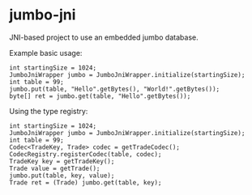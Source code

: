 # jumbo-jni
JNI-based project to use an embedded jumbo database.

Example basic usage:
```
int startingSize = 1024;
JumboJniWrapper jumbo = JumboJniWrapper.initialize(startingSize);
int table = 99;
jumbo.put(table, "Hello".getBytes(), "World!".getBytes());
byte[] ret = jumbo.get(table, "Hello".getBytes());
``` 

Using the type registry:
```
int startingSize = 1024;
JumboJniWrapper jumbo = JumboJniWrapper.initialize(startingSize);
int table = 99;
Codec<TradeKey, Trade> codec = getTradeCodec();
CodecRegistry.registerCodec(table, codec);
TradeKey key = getTradeKey();
Trade value = getTrade();
jumbo.put(table, key, value);
Trade ret = (Trade) jumbo.get(table, key);
```
